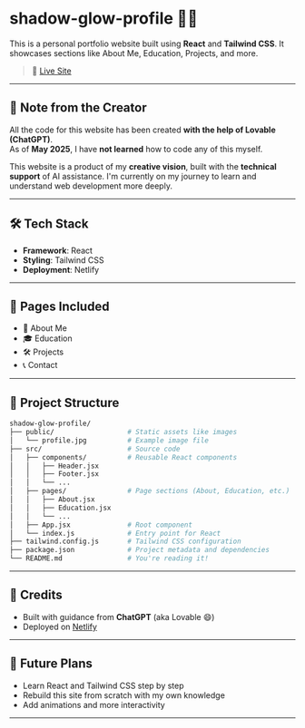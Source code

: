 # shadow-glow-profile 🌙✨

This is a personal portfolio website built using **React** and **Tailwind CSS**. It showcases sections like About Me, Education, Projects, and more.

> 🔗 [Live Site](https://dikshantagrawal.netlify.app/)

---

## 📌 Note from the Creator

All the code for this website has been created **with the help of Lovable (ChatGPT)**.  
As of **May 2025**, I have **not learned** how to code any of this myself.

This website is a product of my **creative vision**, built with the **technical support** of AI assistance. I'm currently on my journey to learn and understand web development more deeply.

---

## 🛠 Tech Stack

- **Framework**: React
- **Styling**: Tailwind CSS
- **Deployment**: Netlify

---

## 🧠 Pages Included

- 🧍 About Me  
- 🎓 Education  
- 🛠 Projects  
- 📞 Contact

---

## 📂 Project Structure

```bash
shadow-glow-profile/
├── public/                  # Static assets like images
│   └── profile.jpg          # Example image file
├── src/                     # Source code
│   ├── components/          # Reusable React components
│   │   ├── Header.jsx
│   │   ├── Footer.jsx
│   │   └── ...              
│   ├── pages/               # Page sections (About, Education, etc.)
│   │   ├── About.jsx
│   │   ├── Education.jsx
│   │   └── ...
│   ├── App.jsx              # Root component
│   └── index.js             # Entry point for React
├── tailwind.config.js       # Tailwind CSS configuration
├── package.json             # Project metadata and dependencies
└── README.md                # You're reading it!

```

---

## 💬 Credits

- Built with guidance from **ChatGPT** (aka Lovable 😄)
- Deployed on [Netlify](https://netlify.com)

---

## 🚧 Future Plans

- Learn React and Tailwind CSS step by step  
- Rebuild this site from scratch with my own knowledge  
- Add animations and more interactivity

---
